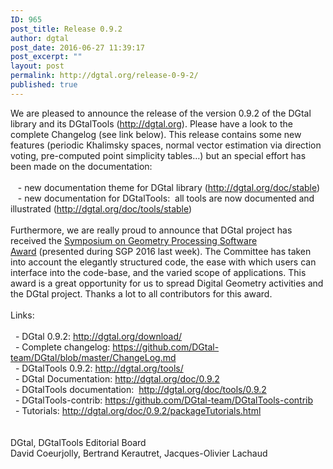 ```yaml
---
ID: 965
post_title: Release 0.9.2
author: dgtal
post_date: 2016-06-27 11:39:17
post_excerpt: ""
layout: post
permalink: http://dgtal.org/release-0-9-2/
published: true
---
```

We are pleased to announce the release of the version 0.9.2 of the DGtal library and its DGtalTools (<a class="" href="http://dgtal.org/">http://dgtal.org</a>). Please have a look to the complete Changelog (see link below). This release contains some new features (periodic Khalimsky spaces, normal vector estimation via direction voting, pre-computed point simplicity tables…) but an special effort has been made on the documentation:<br class="" /><br class="" />   - new documentation theme for DGtal library (<a class="" href="http://dgtal.org/doc/stable">http://dgtal.org/doc/stable</a>)<br class="" />   - new documentation for DGtalTools:  all tools are now documented and illustrated (<a class="" href="http://dgtal.org/doc/tools/stable">http://dgtal.org/doc/tools/stable</a>)<br class="" /><br class="" />Furthermore, we are really proud to announce that DGtal project has received the <a class="" href="http://awards.geometryprocessing.org/">Symposium on Geometry Processing Software Award</a> (presented during SGP 2016 last week). The Committee has taken into account the elegantly structured code, the ease with which users can interface into the code-base, and the varied scope of applications. This award is a great opportunity for us to spread Digital Geometry activities and the DGtal project. Thanks a lot to all contributors for this award.<br class="" /><br class="" />Links:<br class="" /><br class="" />  - DGtal 0.9.2: <a class="" href="http://dgtal.org/download/">http://dgtal.org/download/</a> <br class="" />  - Complete changelog: <a class="" href="https://github.com/DGtal-team/DGtal/blob/master/ChangeLog.md">https://github.com/DGtal-team/DGtal/blob/master/ChangeLog.md</a> <br class="" />  - DGtalTools 0.9.2: <a class="" href="http://dgtal.org/tools/">http://dgtal.org/tools/</a> <br class="" />  - DGtal Documentation: <a class="" href="http://dgtal.org/doc/0.9.2">http://dgtal.org/doc/0.9.2</a> <br class="" />  - DGtalTools documentation:  <a class="" href="http://dgtal.org/doc/tools/0.9.2">http://dgtal.org/doc/tools/0.9.2</a> <br class="" />  - DGtalTools-contrib: <a class="" href="https://github.com/DGtal-team/DGtalTools-contrib">https://github.com/DGtal-team/DGtalTools-contrib</a> <br class="" />  - Tutorials: <a class="" href="http://dgtal.org/doc/0.9.2/packageTutorials.html">http://dgtal.org/doc/0.9.2/packageTutorials.html</a> <br class="" /><br class="" /><br class="" />DGtal, DGtalTools Editorial Board<br class="" />David Coeurjolly, Bertrand Kerautret, Jacques-Olivier Lachaud
<div class=""></div>